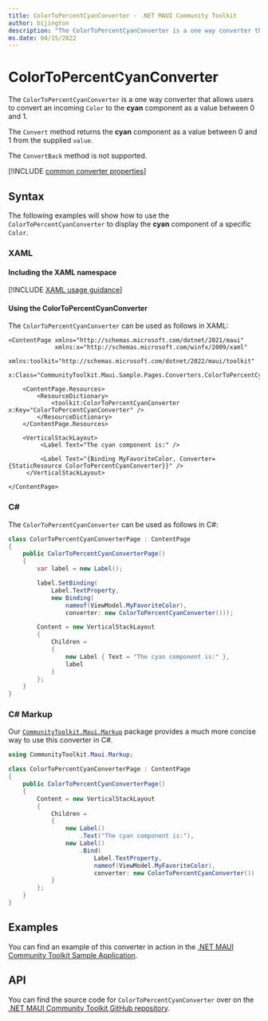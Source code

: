 ```yaml
---
title: ColorToPercentCyanConverter - .NET MAUI Community Toolkit
author: bijington
description: "The ColorToPercentCyanConverter is a one way converter that allows users to convert an incoming Color to the cyan component as a value between 0 and 1."
ms.date: 04/15/2022
---
```


# ColorToPercentCyanConverter

The `ColorToPercentCyanConverter` is a one way converter that allows users to convert an incoming `Color` to the **cyan** component as a value between 0 and 1.

The `Convert` method returns the **cyan** component as a value between 0 and 1 from the supplied `value`.

The `ConvertBack` method is not supported.

[!INCLUDE [common converter properties](../includes/communitytoolkit-converter.md)]

## Syntax

The following examples will show how to use the `ColorToPercentCyanConverter` to display the **cyan** component of a specific `Color`.

### XAML

#### Including the XAML namespace

[!INCLUDE [XAML usage guidance](../includes/xaml-usage.md)]

#### Using the ColorToPercentCyanConverter

The `ColorToPercentCyanConverter` can be used as follows in XAML:

```xaml
<ContentPage xmlns="http://schemas.microsoft.com/dotnet/2021/maui"
             xmlns:x="http://schemas.microsoft.com/winfx/2009/xaml"
             xmlns:toolkit="http://schemas.microsoft.com/dotnet/2022/maui/toolkit"
             x:Class="CommunityToolkit.Maui.Sample.Pages.Converters.ColorToPercentCyanConverterPage">

    <ContentPage.Resources>
        <ResourceDictionary>
            <toolkit:ColorToPercentCyanConverter x:Key="ColorToPercentCyanConverter" />
        </ResourceDictionary>
    </ContentPage.Resources>

    <VerticalStackLayout>
         <Label Text="The cyan component is:" />

         <Label Text="{Binding MyFavoriteColor, Converter={StaticResource ColorToPercentCyanConverter}}" />
     </VerticalStackLayout>

</ContentPage>
```

### C#

The `ColorToPercentCyanConverter` can be used as follows in C#:

```csharp
class ColorToPercentCyanConverterPage : ContentPage
{
    public ColorToPercentCyanConverterPage()
    {
        var label = new Label();

 		label.SetBinding(
 			Label.TextProperty,
 			new Binding(
 				nameof(ViewModel.MyFavoriteColor),
 				converter: new ColorToPercentCyanConverter()));

 		Content = new VerticalStackLayout
 		{
 			Children =
 			{
 				new Label { Text = "The cyan component is:" },
 				label
 			}
 		};
    }
}
```

### C# Markup

Our [`CommunityToolkit.Maui.Markup`](../markup/markup.md) package provides a much more concise way to use this converter in C#.

```csharp
using CommunityToolkit.Maui.Markup;

class ColorToPercentCyanConverterPage : ContentPage
{
    public ColorToPercentCyanConverterPage()
    {
        Content = new VerticalStackLayout
 		{
 			Children =
 			{
 				new Label()
 					.Text("The cyan component is:"),
 				new Label()
 					.Bind(
 						Label.TextProperty,
 						nameof(ViewModel.MyFavoriteColor),
 						converter: new ColorToPercentCyanConverter())
 			}
 		};
    }
}
```

## Examples

You can find an example of this converter in action in the [.NET MAUI Community Toolkit Sample Application](https://github.com/CommunityToolkit/Maui/blob/main/samples/CommunityToolkit.Maui.Sample/Pages/Converters/ColorsConverterPage.xaml).

## API

You can find the source code for `ColorToPercentCyanConverter` over on the [.NET MAUI Community Toolkit GitHub repository](https://github.com/CommunityToolkit/Maui/blob/main/src/CommunityToolkit.Maui/Converters/ColorToComponentConverter.shared.cs).
